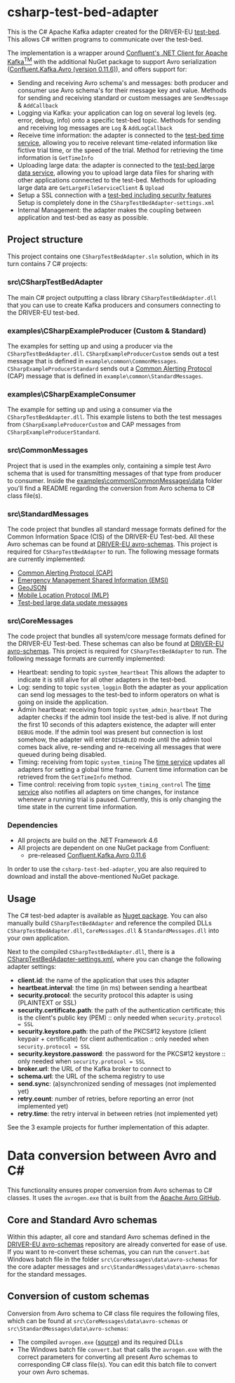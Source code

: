 # csharp-test-bed-adapter

This is the C# Apache Kafka adapter created for the DRIVER-EU [test-bed](https://github.com/DRIVER-EU/test-bed). This allows C# written programs to communicate over the test-bed.

The implementation is a wrapper around [Confluent's .NET Client for Apache Kafka<sup>TM</sup>](https://github.com/confluentinc/confluent-kafka-dotnet) with the additional NuGet package to support Avro serialization ([Confluent.Kafka.Avro (version 0.11.6)](https://www.nuget.org/packages/confluent.kafka.avro)), and offers support for:

* Sending and receiving Avro schema's and messages: both producer and consumer use Avro schema's for their message key and value.
Methods for sending and receiving standard or custom messages are `SendMessage` & `AddCallback`
* Logging via Kafka: your application can log on several log levels (eg. error, debug, info) onto a specific test-bed topic.
Methods for sending and receiving log messages are `Log` & `AddLogCallback`
* Receive time information: the adapter is connected to the [test-bed time service](https://github.com/DRIVER-EU/test-bed-time-service), allowing you to receive relevant time-related information like fictive trial time, or the speed of the trial.
Method for retrieving the time information is `GetTimeInfo`
* Uploading large data: the adapter is connected to the [test-bed large data service](https://github.com/DRIVER-EU/large-file-service), allowing you to upload large data files for sharing with other applications connected to the test-bed.
Methods for uploading large data are `GetLargeFileServiceClient` & `Upload`
* Setup a SSL connection with a [test-bed including security features](https://github.com/DRIVER-EU/test-bed/tree/master/docker/local%2Bsecurity)
Setup is completely done in the `CSharpTestBedAdapter-settings.xml`
* Internal Management: the adapter makes the coupling between application and test-bed as easy as possible.

## Project structure

This project contains one `CSharpTestBedAdapter.sln` solution, which in its turn contains 7 C# projects:

### src\CSharpTestBedAdapter

The main C# project outputting a class library `CSharpTestBedAdapter.dll` that you can use to create Kafka producers and consumers connecting to the DRIVER-EU test-bed.

### examples\CSharpExampleProducer (Custom & Standard)

The examples for setting up and using a producer via the `CSharpTestBedAdapter.dll`.
`CSharpExampleProducerCustom` sends out a test message that is defined in `example\common\CommonMessages`.
`CSharpExampleProducerStandard` sends out a [Common Alerting Protocol](https://en.wikipedia.org/wiki/Common_Alerting_Protocol) (CAP) message that is defined in `example\common\StandardMessages`.

### examples\CSharpExampleConsumer

The example for setting up and using a consumer via the `CSharpTestBedAdapter.dll`.
This example listens to both the test messages from `CSharpExampleProducerCustom` and CAP messages from `CSharpExampleProducerStandard`.

### src\CommonMessages

Project that is used in the examples only, containing a simple test Avro schema that is used for transmitting messages of that type from producer to consumer.
Inside the [examples\common\CommonMessages\data](https://github.com/DRIVER-EU/csharp-test-bed-adapter/tree/master/examples/common/CommonMessages/data) folder you'll find a README regarding the conversion from Avro schema to C# class file(s).

### src\StandardMessages

The code project that bundles all standard message formats defined for the Common Information Space (CIS) of the DRIVER-EU Test-bed. All these Avro schemas can be found at [DRIVER-EU avro-schemas](https://github.com/DRIVER-EU/avro-schemas/tree/master/standard). This project is required for `CSharpTestBedAdapter` to run. The following message formats are currently implemented:

* [Common Alerting Protocol (CAP)](https://en.wikipedia.org/wiki/Common_Alerting_Protocol)
* [Emergency Management Shared Information (EMSI)](https://www.iso.org/standard/57384.html)
* [GeoJSON](https://en.wikipedia.org/wiki/GeoJSON)
* [Mobile Location Protocol (MLP)](https://en.wikipedia.org/wiki/Mobile_Location_Protocol)
* [Test-bed large data update messages](https://github.com/DRIVER-EU/avro-schemas/tree/master/core/large-data)

### src\CoreMessages

The code project that bundles all system/core message formats defined for the DRIVER-EU Test-bed. These schemas can also be found at [DRIVER-EU avro-schemas](https://github.com/DRIVER-EU/avro-schemas/tree/master/core). This project is required for `CSharpTestBedAdapter` to run. The following message formats are currently implemented:

* Heartbeat: sending to topic `system_heartbeat`
This allows the adapter to indicate it is still alive for all other adapters in the test-bed.
* Log: sending to topic `system_loggin`
Both the adapter as your application can send log messages to the test-bed to inform operators on what is going on inside the application.
* Admin heartbeat: receiving from topic `system_admin_heartbeat`
The adapter checks if the admin tool inside the test-bed is alive. If not during the first 10 seconds of this adapters existence, the adapter will enter `DEBUG` mode. If the admin tool was present but connection is lost somehow, the adapter will enter `DISABLED` mode until the admin tool comes back alive, re-sending and re-receiving all messages that were queued during being disabled.
* Timing: receiving from topic `system_timing`
The [time service](https://github.com/DRIVER-EU/test-bed-time-service) updates all adapters for setting a global time frame. Current time information can be retrieved from the `GetTimeInfo` method.
* Time control: receiving from topic `system_timing_control`
The [time service](https://github.com/DRIVER-EU/test-bed-time-service) also notifies all adapters on time changes, for instance whenever a running trial is paused. Currently, this is only changing the time state in the current time information.

### Dependencies

* All projects are build on the .NET Framework 4.6
* All projects are dependent on one NuGet package from Confluent:
  * pre-released [Confluent.Kafka.Avro 0.11.6](https://www.nuget.org/packages/Confluent.Kafka.Avro/0.11.6)

In order to use the `csharp-test-bed-adapter`, you are also required to download and install the above-mentioned NuGet package.
 
## Usage

The C# test-bed adapter is available as [Nuget package](https://www.nuget.org/packages/CSharpTestBedAdapter/).
You can also manually build `CSharpTestBedAdapter` and reference the compiled DLLs `CSharpTestBedAdapter.dll`, `CoreMessages.dll` & `StandardMessages.dll` into your own application.

Next to the compiled `CSharpTestBedAdapter.dll`, there is a [CSharpTestBedAdapter-settings.xml](https://github.com/DRIVER-EU/csharp-test-bed-adapter/blob/release/trial_4/src/CSharpTestBedAdapter/CSharpTestBedAdapter-settings.xml), where you can change the following adapter settings:
* __client.id__: the name of the application that uses this adapter
* __heartbeat.interval__: the time (in ms) between sending a heartbeat
* __security.protocol__: the security protocol this adapter is using (PLAINTEXT or SSL)
* __security.certificate.path__: the path of the authentication certificate; this is the client's public key (PEM) :: only needed when `security.protocol = SSL`
* __security.keystore.path__: the path of the PKCS#12 keystore (client keypair + certificate) for client authentication :: only needed when `security.protocol = SSL`
* __security.keystore.password__: the password for the PKCS#12 keystore :: only needed when `security.protocol = SSL`
* __broker.url__: the URL of the Kafka broker to connect to
* __schema.url__: the URL of the schema registry to use
* __send.sync__: (a)synchronized sending of messages (not implemented yet)
* __retry.count__: number of retries, before reporting an error (not implemented yet)
* __retry.time__: the retry interval in between retries (not implemented yet)

See the 3 example projects for further implementation of this adapter.

# Data conversion between Avro and C#

This functionality ensures proper conversion from Avro schemas to C# classes. It uses the `avrogen.exe` that is built from the [Apache Avro GitHub](https://github.com/apache/avro).

## Core and Standard Avro schemas

Within this adapter, all core and standard Avro schemas defined in the [DRIVER-EU avro-schemas](https://github.com/DRIVER-EU/avro-schemas) repository are already converted for ease of use. If you want to re-convert these schemas, you can run the `convert.bat` Windows batch file in the folder `src\CoreMessages\data\avro-schemas` for the core adapter messages and `src\StandardMessages\data\avro-schemas` for the standard messages.

## Conversion of custom schemas

Conversion from Avro schema to C# class file requires the following files, which can be found at `src\CoreMessages\data\avro-schemas` or `src\StandardMessages\data\avro-schemas`:

* The compiled `avrogen.exe` ([source](https://github.com/apache/avro/tree/master/lang/csharp/src/apache/codegen)) and its required DLLs
* The Windows batch file `convert.bat` that calls the `avrogen.exe` with the correct parameters for converting all present Avro schemas to corresponding C# class file(s). You can edit this batch file to convert your own Avro schemas.